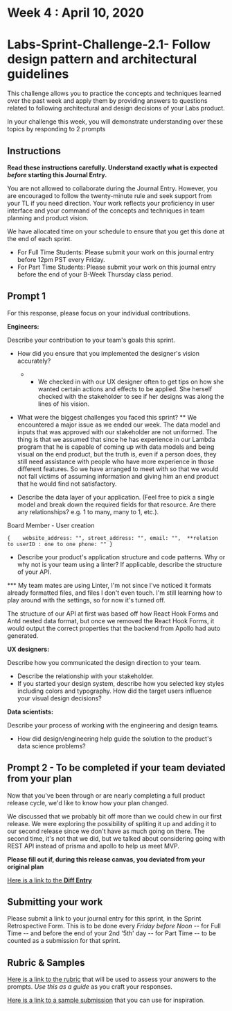 # Week 4 : April 10, 2020

# Labs-Sprint-Challenge-2.1- Follow design pattern and architectural guidelines

This challenge allows you to practice the concepts and techniques learned over the past week and apply them by providing answers to questions related to following architectural and design decisions of your Labs product.

In your challenge this week, you will demonstrate understanding over these topics by responding to 2 prompts

## Instructions

**Read these instructions carefully. Understand exactly what is expected _before_ starting this Journal Entry.**

You are not allowed to collaborate during the Journal Entry. However, you are encouraged to follow the twenty-minute rule and seek support from your TL if you need direction. Your work reflects your proficiency in user interface and your command of the concepts and techniques in team planning and product vision.

We have allocated time on your schedule to ensure that you get this done at the end of each sprint.

- For Full Time Students: Please submit your work on this journal entry before 12pm PST every Friday.
- For Part Time Students: Please submit your work on this journal entry before the end of your B-Week Thursday class period.

## Prompt 1

For this response, please focus on your individual contributions.

**Engineers:**

Describe your contribution to your team's goals this sprint.

- How did you ensure that you implemented the designer's vision accurately?
  * * We checked in with our UX designer often to get tips on how she wanted certain actions and effects to be applied. She herself checked with the stakeholder to see if her designs was along the lines of his vision. 
  
- What were the biggest challenges you faced this sprint?
    ** We encountered a major issue as we ended our week. The data model and inputs that was approved with our stakeholder are not uniformed. The thing is that we assumed that since he has experience in our Lambda program that he is capable of coming up with data models and being visual on the end product, but the truth is, even if a person does, they still need assistance with people who have more experience in those different features. So we have arranged to meet with so that we would not fall victims of assuming information and giving him an end product that he would find not satisfactory. 

- Describe the data layer of your application. (Feel free to pick a single model and break down the required fields for that resource. Are there any relationships? e.g. 1 to many, many to 1, etc.).

Board Member - User creation

`{   
    website_address: "",
    street_address: "",
    email: "",  **relation to userID : one to one
    phone: ""
}
`

- Describe your product's application structure and code patterns. Why or why not is your team using a linter? If applicable, describe the structure of your API.


*** My team mates are using Linter, I'm not since I've noticed it formats already formatted files, and files I don't even touch. I'm still learning how to play around with the settings, so for now it's turned off. 

The structure of our API at first was based off how React Hook Forms and Antd  nested data format, but once we removed the React Hook Forms, it would output the correct properties that the backend from Apollo had auto generated. 

**UX designers:**

Describe how you communicated the design direction to your team.

- Describe the relationship with your stakeholder.
- If you started your design system, describe how you selected key styles including colors and typography. How did the target users influence your visual design decisions?

**Data scientists:**

Describe your process of working with the engineering and design teams.

- How did design/engineering help guide the solution to the product's data science problems?

## Prompt 2 - To be completed if your team deviated from your plan

Now that you've been through or are nearly completing a full product release cycle, we'd like to know how your plan changed.

We discussed that we probably bit off more than we could chew in our first release. We were exploring the possibility of spliting it up and adding it to our second release since we don't have as much going on there. 
The second time, it's not that we did, but we talked about considering going with REST API instead of prisma and apollo to help us meet MVP. 

**Please fill out if, during this release canvas, you deviated from your original plan**

[Here is a link to the **Diff Entry**](DIFFENTRY.md)

## Submitting your work

Please submit a link to your journal entry for this sprint, in the Sprint Retrospective Form. This is to be done every _Friday before Noon_ -- for Full Time -- and before the end of your 2nd '5th' day -- for Part Time -- to be counted as a submission for that sprint.

## Rubric & Samples

[Here is a link to the rubric](https://www.notion.so/lambdaschool/2-1-Rubric-Follow-design-pattern-and-architectural-guidelines-9223a4fd514f4499bef64b9bdb255e85) that will be used to assess your answers to the prompts. _Use this as a guide_ as you craft your responses.

[Here is a link to a sample submission](https://www.notion.so/lambdaschool/2-1-Contribution-Entry-Following-Design-Patterns-and-Architectural-Guidelines-99948cbf411643b1bce58568785e87a4) that you can use for inspiration.
